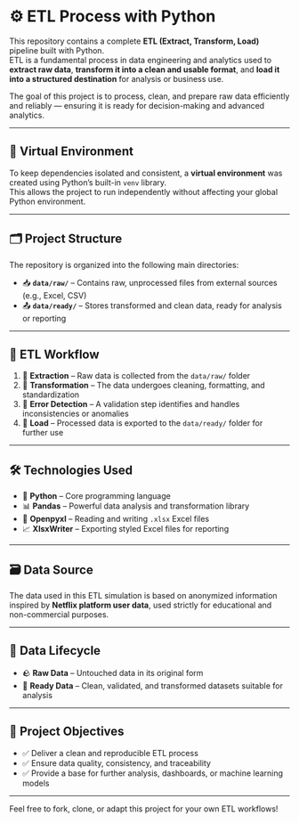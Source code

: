 # ⚙️ ETL Process with Python

This repository contains a complete **ETL (Extract, Transform, Load)** pipeline built with Python.  
ETL is a fundamental process in data engineering and analytics used to **extract raw data**, **transform it into a clean and usable format**, and **load it into a structured destination** for analysis or business use.

The goal of this project is to process, clean, and prepare raw data efficiently and reliably — ensuring it is ready for decision-making and advanced analytics.

---

## 🧪 Virtual Environment

To keep dependencies isolated and consistent, a **virtual environment** was created using Python’s built-in `venv` library.  
This allows the project to run independently without affecting your global Python environment.

---

## 🗂️ Project Structure

The repository is organized into the following main directories:

- 📥 **`data/raw/`** – Contains raw, unprocessed files from external sources (e.g., Excel, CSV)  
- 📤 **`data/ready/`** – Stores transformed and clean data, ready for analysis or reporting

---

## 🔁 ETL Workflow

1. 🧾 **Extraction** – Raw data is collected from the `data/raw/` folder  
2. 🧹 **Transformation** – The data undergoes cleaning, formatting, and standardization  
3. 🚨 **Error Detection** – A validation step identifies and handles inconsistencies or anomalies  
4. 💾 **Load** – Processed data is exported to the `data/ready/` folder for further use

---

## 🛠️ Technologies Used

- 🐍 **Python** – Core programming language  
- 📊 **Pandas** – Powerful data analysis and transformation library  
- 📄 **Openpyxl** – Reading and writing `.xlsx` Excel files  
- 📈 **XlsxWriter** – Exporting styled Excel files for reporting

---

## 🗃️ Data Source

The data used in this ETL simulation is based on anonymized information inspired by **Netflix platform user data**, used strictly for educational and non-commercial purposes.

---

## 🧼 Data Lifecycle

- 🪨 **Raw Data** – Untouched data in its original form  
- 💎 **Ready Data** – Clean, validated, and transformed datasets suitable for analysis

---

## 🎯 Project Objectives

- ✅ Deliver a clean and reproducible ETL process  
- ✅ Ensure data quality, consistency, and traceability  
- ✅ Provide a base for further analysis, dashboards, or machine learning models

---

Feel free to fork, clone, or adapt this project for your own ETL workflows!
